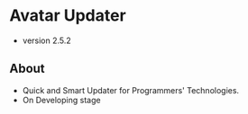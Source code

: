 # Avatar Updater
* version 2.5.2
## About
* Quick and Smart Updater for Programmers' Technologies.
* On Developing stage
